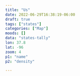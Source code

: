 ```yaml
---
title: "Us"
date: 2022-06-29T16:38:19-06:00
draft: true
tags: ["states"]
categories: ["Map"]
moods: []
data: "states-tally"
lon: 37.8
lat: -96
zoom: 4
p1: "name"
p2: "density"

---
```


